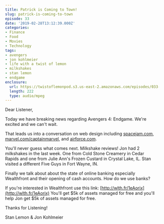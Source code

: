 ```yaml
---
title: Patrick is Coming to Town!
slug: patrick-is-coming-to-town
episode: 33
date: '2019-02-28T13:12:39.000Z'
categories:
- Finance
- Food
- Movies
- Technology
tags:
- avengers
- jon kohlmeier
- life with a twist of lemon
- milkshakes
- stan lemon
- endgame
enclosure:
  url: https://twistoflemonpod.s3.us-east-2.amazonaws.com/episodes/033-lwatol-20190228.mp3
  length: 222
  type: audio/mpeg
---
```


Dear Listener,

Today we have breaking news regarding Avengers 4: Endgame. We're excited and we can't wait.

That leads us into a conversation on web design including [spacejam.com](https://spacejam.com), [marvel.com/captainmarvel](https://marvel.com/captainmarvel), and [airforce.com](https://airforce.com).

You'll never guess what comes next. Milkshake reviews! Jon had 2 milkshakes in the last week. One from Cold Stone Creamery in Cedar Rapids and one from Julie Ann's Frozen Custard in Crystal Lake, IL. Stan visited a different Five Guys in Fort Wayne, IN.

Finally we talk about about the state of online banking especially Wealthfront and their opening of cash accounts. How do we use banks?

If you're interested in Wealthfront use this link: [http://wlth.fr/1eAorix](http://wlth.fr/1eAorix) You'll get $5k of assets managed for free and you'll help Jon get $5k of assets managed for free.

Thanks for Listening!

Stan Lemon & Jon Kohlmeier

